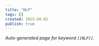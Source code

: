 ```yaml
---
title: "NLP"
tags: []
created: 2025-08-02
publish: true
---
```


_Auto-generated page for keyword `[[NLP]]`._
